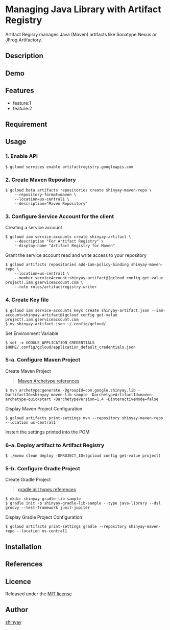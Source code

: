 # Managing Java Library with Artifact Registry

Artifact Regisry manages Java (Maven) artifacts like Sonatype Nexus or JFrog Artifactory.

## Description

## Demo

## Features

- feature:1
- feature:2

## Requirement

## Usage
### 1. Enable API
```
$ gcloud services enable artifactregistry.googleapis.com
```

### 2. Create Maven Repository
```
$ gcloud beta artifacts repositories create shinyay-maven-repo \
    --repository-format=maven \
    --location=us-central1 \
    --description="Maven Repository"
```

### 3. Configure Service Account for the client
Creating a service account
```
$ gcloud iam service-accounts create shinyay-artifact \
    --description "For Artifact Registry" \
    --display-name "Artifact Registry for Maven"
```

Grant the service account read and write access to your repository
```shell
$ gcloud artifacts repositories add-iam-policy-binding shinyay-maven-repo \
    --location=us-central1 \
    --member serviceAccount:shinyay-artifact@(gcloud config get-value project).iam.gserviceaccount.com \
    --role roles/artifactregistry.writer
```

### 4. Create Key file
```
$ gcloud iam service-accounts keys create shinyay-artifact.json --iam-account=shinyay-artifact@(gcloud config get-value project).iam.gserviceaccount.com
$ mv shinyay-artifact.json ~/.config/gcloud/
```

Set Environment Variable
```shell
$ set -x GOOGLE_APPLICATION_CREDENTIALS $HOME/.config/gcloud/application_default_credentials.json
```

### 5-a. Configure Maven Project
Create Maven Project

> [Maven Archetype references](https://maven.apache.org/guides/introduction/introduction-to-archetypes.html)

```
$ mvn archetype:generate -DgroupId=com.google.shinyay.lib -DartifactId=shinyay-maven-lib-sample -DarchetypeArtifactId=maven-archetype-quickstart -DarchetypeVersion=1.4 -DinteractiveMode=false
```

Display Maven Project Configuration
```shell
$ gcloud artifacts print-settings mvn --repository shinyay-maven-repo --location us-central1
```

Instert the settings printed into the POM

### 6-a. Deploy artifact to Artifact Registry
```
$ ./mvnw clean deploy -DPROJECT_ID=(gcloud config get-value project)
```

### 5-b. Configure Gradle Project
Create Gradle Project

> [gradle init types references](https://docs.gradle.org/current/userguide/build_init_plugin.html)

```
$ mkdir shinyay-gradle-lib-sample
$ gradle init -p shinyay-gradle-lib-sample --type java-library --dsl groovy --test-framework junit-jupiter
```

Display Gradle Project Configuration
```shell
$ gcloud artifacts print-settings gradle --repository shinyay-maven-repo --location us-central1
```


## Installation

## References

## Licence

Released under the [MIT license](https://gist.githubusercontent.com/shinyay/56e54ee4c0e22db8211e05e70a63247e/raw/34c6fdd50d54aa8e23560c296424aeb61599aa71/LICENSE)

## Author

[shinyay](https://github.com/shinyay)
